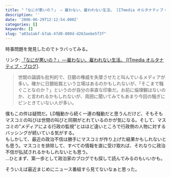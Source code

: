 ```yaml
---
title: "「なにが悪いの？」 — 雇わない、雇われない生活。 [ITmedia オルタナティブ・ブログ]"
description: ''
date: '2006-06-29T12:12:54.000Z'
categories: []
keywords: []
slug: "a03a1abf-b7ab-47d0-800d-d263aebe5f3f"
---
```

時事問題を発見したのでトラバってみる。

リンク: [「なにが悪いの？」 — 雇わない、雇われない生活。 \[ITmedia オルタナティブ・ブログ\]](http://blogs.itmedia.co.jp/proworker/2006/06/post_62de.html "「なにが悪いの？」 - 雇わない、雇われない生活。 [ITmedia オルタナティブ・ブログ]").

> 世間の論調も批判的で、日銀の権威を失墜させたと叫んでいるメディアが多い。確かに日銀総裁という立場はあるのかもしれないが、「そこまで騒ぐことなのか？」というのが自分の率直な印象だ。お前に倫理観はないのか、と言われるかもしれないが、周囲に聞いてみてもあまり今回の騒ぎにピンときていない人が多い。

僕もこの件は疑問だ。LD騒動から続く一連の騒動だと思うんだけど、そもそもマスコミの叫びは世間の叫びと同期がとれているのかが気になる。そして、マスコミの”メディアによる行政の監視”とはほど遠いところで行政側の人物に対するバッシングが続いている気がする。  
もしかして、最近の政治不信は勝手にマスコミが作り上げた結果かもしれないとも思う。マスコミを排除して、すべての情報を直に受け取れば、それなりに政治不信が払拭されるかもしれないとも思う。  
…ひとまず、第一歩として政治家のブログでも探して読んでみるのもいいかも。

そういえば最近まじめにニュース番組すら見てないなぁと思った。